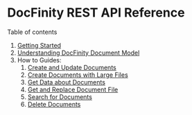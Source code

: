 # DocFinity REST API Reference

Table of contents

1. [Getting Started](/docs/getting-started.md)
1. [Understanding DocFinity Document Model](/docs/docfinity-101.md)
1. How to Guides:
   1. [Create and Update Documents](/docs/create-and-update.md)
   1. [Create Documents with Large Files](/docs/create-large-documents.md)
   1. [Get Data about Documents](/docs/get-metadata.md)
   1. [Get and Replace Document File](/docs/get-and-replace-file.md)
   1. [Search for Documents](/docs/document-search.md)
   1. [Delete Documents](/docs/delete-documents.md)
